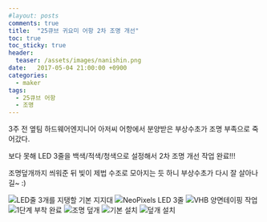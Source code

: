 ```yaml
---
#layout: posts
comments: true
title:  "25큐브 귀요미 어항 2차 조명 개선"
toc: true
toc_sticky: true
header:
  teaser: /assets/images/nanishin.png
date:   2017-05-04 21:00:00 +0900
categories:
  - maker
tags:
  - 25큐브 어항
  - 조명
---
```

3주 전 옆팀 하드웨어엔지니어 아저씨 어항에서 분양받은 부상수초가 조명 부족으로 죽어갔다.

보다 못해 LED 3줄을 백색/적색/청색으로 설정해서 2차 조명 개선 작업 완료!!!

조명덮개까지 씌워준 뒤 빛이 제법 수조로 모아지는 듯 하니 부상수초가 다시 잘 살아나길~ :)

![LED줄 3개를 지탱할 기본 지지대](/assets/images/20170501_151618.jpg)
![NeoPixels LED 3줄](/assets/images/20170501_151734.jpg)
![VHB 양면테이핑 작업](/assets/images/20170501_210358.jpg)
![1단계 부착 완료](/assets/images/20170502_074051.jpg)
![조명 덮개](/assets/images/20170504_201945.jpg)
![기본 설치](/assets/images/20170504_202104.jpg)
![덮개 설치](/assets/images/20170504_203319.jpg)


